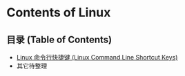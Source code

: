 # Contents of Linux

## 目录 (Table of Contents)

- [Linux 命令行快捷键 (Linux Command Line Shortcut Keys)][shortcut]
- 其它待整理



[shortcut]: ./Linux-basic/Linux-Command-Line-Shortcut-Key/Linux-basic/Linux-Command-Line-Shortcut-Key.md